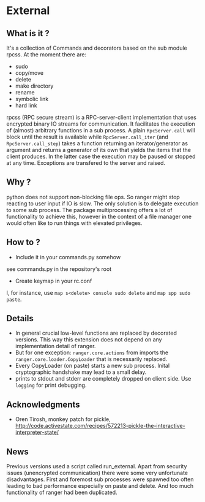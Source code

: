 # External
## What is it ?

It's a collection of Commands and decorators based on the sub module rpcss.
At the moment there are:

- sudo
- copy/move
- delete
- make directory
- rename
- symbolic link
- hard link

rpcss (RPC secure stream) is a RPC-server-client implementation that uses encrypted binary IO streams for communication.
It facilitates the execution of (almost) arbitrary functions in a sub process.
A plain `RpcServer.call` will block until the result is available while `RpcServer.call_iter` (and `RpcServer.call_step`) takes a function returning an iterator/generator as argument and returns a generator of its own that yields the items that the client produces.
In the latter case the execution may be paused or stopped at any time.
Exceptions are transfered to the server and raised.

## Why ?

python does not support non-blocking file ops.
So ranger might stop reacting to user input if IO is slow.
The only solution is to delegate execution to some sub process.
The package multiprocessing offers a lot of functionality to achieve this, however in the context of a file manager one would often like to run things with elevated privileges.

## How to ?

- Include it in your commands.py somehow

see commands.py in the repository's root
- Create keymap in your rc.conf

I, for instance, use `map s<delete> console sudo delete` and `map spp sudo paste`.

## Details

- In general crucial low-level functions are replaced by decorated versions.
This way this extension does not depend on any implementation detail of ranger.
- But for one exception: `ranger.core.actions` from imports the `ranger.core.loader.CopyLoader` that is necessarily replaced.
- Every CopyLoader (on paste) starts a new sub process.
Inital cryptographic handshake may lead to a small delay.
- prints to stdout and stderr are completely dropped on client side.
Use `logging` for print debugging.

## Acknowledgments

- Oren Tirosh, monkey patch for pickle, http://code.activestate.com/recipes/572213-pickle-the-interactive-interpreter-state/

## News

Previous versions used a script called run_external.
Apart from security issues (unencrypted communication) there were some very unfortunate disadvantages.
First and foremost sub processes were spawned too often leading to bad performance especially on paste and delete.
And too much functionality of ranger had been duplicated.

